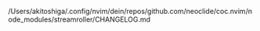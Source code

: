/Users/akitoshiga/.config/nvim/dein/repos/github.com/neoclide/coc.nvim/node_modules/streamroller/CHANGELOG.md